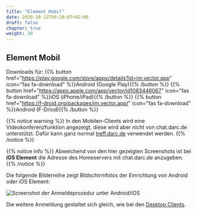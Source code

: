 ```yaml
---
title: "Element Mobil"
date: 2020-10-12T09:29:07+02:00
draft: false
chapter: true
weight: 30
---
```


## Element Mobil

Downloads für: {{% button href="https://play.google.com/store/apps/details?id=im.vector.app" icon="fas fa-download" %}}Android (Google Play){{% /button %}} {{% button href="https://apps.apple.com/app/vector/id1083446067" icon="fas fa-download" %}}iOS (iPhone/iPad){{% /button %}} {{% button href="https://f-droid.org/packages/im.vector.app/" icon="fas fa-download" %}}Android (F-Driod){{% /button %}}

{{% notice warning %}}
In den Mobilen-Clients wird eine Videokonferenzfunktion angezeigt, diese wird aber nicht von chat.darc.de unterstützt.
Dafür kann ganz normal [treff.darc.de](https://treff.darc.de) verwendet werden.
{{% /notice %}}

{{% notice info %}}
Abweichend von den hier gezeigten Screenshots ist bei **iOS Element** die Adresse des Homeservers mit chat.darc.de anzugeben.
{{% /notice %}}

Die folgende Bilderreihe zeigt Bildschirmfotos der Einrichtung von Android oder iOS Element:

![Screenshot der Anmeldeprozedur unter Android/iOS](/images/15_Android1_de.png)

Die weitere Anmeldung gestaltet sich gleich, wie bei den [Desktop Clients](#desktop-app).